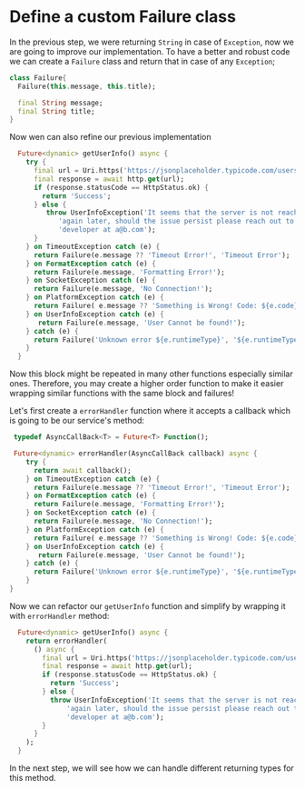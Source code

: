 # Define a custom Failure class

In the previous step, we were returning `String` in case of `Exception`, now we are going to improve our implementation. To have a better and robust code we can create a `Failure` class and return that in case of any `Exception`;

```dart
class Failure{
  Failure(this.message, this.title);

  final String message;
  final String title;
}
```

Now wen can also refine our previous implementation

```dart
  Future<dynamic> getUserInfo() async {
    try {
      final url = Uri.https('https://jsonplaceholder.typicode.com/users/1');
      final response = await http.get(url);
      if (response.statusCode == HttpStatus.ok) {
        return 'Success';
      } else {
         throw UserInfoException('It seems that the server is not reachable at the moment, try '
            'again later, should the issue persist please reach out to the '
            'developer at a@b.com');
      }
    } on TimeoutException catch (e) {
      return Failure(e.message ?? 'Timeout Error!', 'Timeout Error');
    } on FormatException catch (e) {
      return Failure(e.message, 'Formatting Error!');
    } on SocketException catch (e) {
      return Failure(e.message, 'No Connection!');
    } on PlatformException catch (e) {
      return Failure( e.message ?? 'Something is Wrong! Code: ${e.code}', 'Error ${e.code}!');
    } on UserInfoException catch (e) {
       return Failure(e.message, 'User Cannot be found!');
    } catch (e) {
      return Failure('Unknown error ${e.runtimeType}', '${e.runtimeType}');
    }
  }
```

Now this block might be repeated in many other functions especially similar ones. Therefore, you may create a higher order function to make it easier wrapping similar functions with the same block and failures!

Let's first create a `errorHandler` function where it accepts a callback which is going to be our service's method:

```dart
 typedef AsyncCallBack<T> = Future<T> Function();

 Future<dynamic> errorHandler(AsyncCallBack callback) async {
    try {
      return await callback();
    } on TimeoutException catch (e) {
      return Failure(e.message ?? 'Timeout Error!', 'Timeout Error');
    } on FormatException catch (e) {
      return Failure(e.message, 'Formatting Error!');
    } on SocketException catch (e) {
      return Failure(e.message, 'No Connection!');
    } on PlatformException catch (e) {
      return Failure( e.message ?? 'Something is Wrong! Code: ${e.code}', 'Error ${e.code}!');
    } on UserInfoException catch (e) {
       return Failure(e.message, 'User Cannot be found!');
    } catch (e) {
      return Failure('Unknown error ${e.runtimeType}', '${e.runtimeType}');
    }
}
```

Now we can refactor our `getUserInfo` function and simplify by wrapping it with `errorHandler` method:

```dart
  Future<dynamic> getUserInfo() async {
    return errorHandler(
      () async {
        final url = Uri.https('https://jsonplaceholder.typicode.com/users/1');
        final response = await http.get(url);
        if (response.statusCode == HttpStatus.ok) {
          return 'Success';
        } else {
          throw UserInfoException('It seems that the server is not reachable at the moment, try '
              'again later, should the issue persist please reach out to the '
              'developer at a@b.com');
        }
      }
    );
  }
```

In the next step, we will see how we can handle different returning types for this method.
